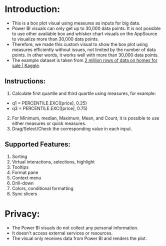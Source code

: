 # Introduction:
- This is a box plot visual using measures as inputs for big data.
- Power BI visuals can only get up to 30,000 data points. It is not possible to use other available box and whisker chart visuals on the AppSource to visualize more than 30,000 data points.
- Therefore, we made this custom visual to show the box plot using measures efficiently without issues, not limited by the number of data points. In other words, it works well with more than 30,000 data points.
- The example dataset is taken from [2 million rows of data on homes for sale | Kaggle](https://www.kaggle.com/datasets/msorondo/argentina-venta-de-propiedades).


## Instructions:
1. Calculate first quartile and third quartile using measures, for example:
- q1 = PERCENTILE.EXC([price], 0.25)
- q3 = PERCENTILE.EXC([price], 0.75)
2. For Minimum, median, Maximum, Mean, and Count, it is possible to use either measures or quick measures.
3. Drag/Select/Check the corresponding value in each input.

## Supported Features:
1. Sorting
2. Virtual interactions, selections, highlight
3. Tooltips
4. Format pane
5. Context menu
6. Drill-down
7. Colors, conditional formatting
8. Sync slicers

# Privacy:
- The Power BI visuals do not collect any personal information. 
- It doesn't access external services or resources.
- The visual only receives data from Power BI and renders the plot.
